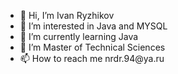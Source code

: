 <ul>
<li>👋 Hi, I’m Ivan Ryzhikov</li>
<li>👀 I’m interested in Java and MYSQL</li>
<li>🌱 I’m currently learning Java</li>
<li>🔭 I’m Master of Technical Sciences</li>
<li>📫 How to reach me nrdr.94@ya.ru</li>
</ul>


<!-- ### Hi there 👋 -->

<!--
**coollappsus/coollappsus** is a ✨ _special_ ✨ repository because its `README.md` (this file) appears on your GitHub profile.

Here are some ideas to get you started:

- 🔭 I’m currently working on ...
- 🌱 I’m currently learning ...
- 👯 I’m looking to collaborate on ...
- 🤔 I’m looking for help with ...
- 💬 Ask me about ...
- 📫 How to reach me: ...
- 😄 Pronouns: ...
- ⚡ Fun fact: ...
-->
